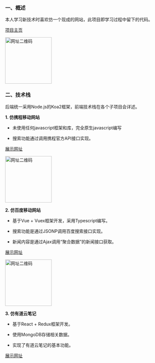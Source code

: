 ### 一、概述

本人学习新技术时喜欢仿一个现成的网站，此项目即学习过程中留下的代码。

[项目主页](http://xubo.ren)

<img alt="网址二维码" src="http://xubo.ren/homepage/images/qr-black.png"  height="150" width="150">

### 二、技术栈

后端统一采用Node.js的Koa2框架，前端技术栈在各个子项目会详述。

**1. 仿携程移动网站**

* 未使用任何javascript框架和库，完全原生javascript编写

* 搜索功能通过调用携程官方API接口实现。

[展示网址](http://xubo.ren/ctrip)

<img alt="网址二维码" src="http://xubo.ren/homepage/images/ctrip.png"  height="150" width="150">

**2. 仿百度移动网站**

* 基于Vue + Vuex框架开发，采用Typescript编写。

* 搜索功能是通过JSONP调用百度搜索接口实现。

* 新闻内容是通过Ajax调用“聚合数据”的新闻接口获取。

[展示网址](http://xubo.ren/ctrip)

<img alt="网址二维码" src="http://xubo.ren/homepage/images/.png"  height="150" width="150">

**3. 仿有道云笔记**

* 基于React + Redux框架开发。

* 使用MongoDB存储相关数据。

* 实现了有道云笔记的基本功能。

[展示网址](http://xubo.ren/note)




